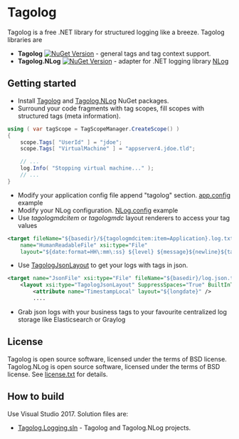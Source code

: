 # Tagolog

Tagolog is a free .NET library for structured logging like a breeze.
Tagolog libraries are
- **Tagolog** [![NuGet Version](http://img.shields.io/nuget/v/tagolog.svg?style=flat)](https://www.nuget.org/packages/tagolog/) - general tags and tag context support.
- **Tagolog.NLog** [![NuGet Version](http://img.shields.io/nuget/v/tagolog.svg?style=flat)](https://www.nuget.org/packages/tagolog.nlog/) - adapter for .NET logging library [NLog](http://nlog-project.org/)

## Getting started

- Install [Tagolog](https://www.nuget.org/packages/tagolog) and [Tagolog.NLog](https://www.nuget.org/packages/tagolog.nlog) NuGet packages.
- Surround your code fragments with tag scopes, fill scopes with structured tags (meta information).
```csharp
using ( var tagScope = TagScopeManager.CreateScope() )
{
    scope.Tags[ "UserId" ] = "jdoe";
    scope.Tags[ "VirtualMachine" ] = "appserver4.jdoe.tld";

    // ...
    log.Info( "Stopping virtual machine..." );
    // ...
}
```
- Modify your application config file append "tagolog" section.
[app.config](Src/Examples/CloudHosting/NLog/NLogConsoleExample/App.config) example
- Modify your NLog configuration.
[NLog.config](Src/Examples/CloudHosting/NLog/NLogConsoleExample/NLog.config) example
- Use *tagologmdcitem* or *tagologmdc* layout renderers to access your tag values
```xml
<target fileName="${basedir}/${tagologmdcitem:item=Application}.log.txt"
    name="HumanReadableFile" xsi:type="File" 
    layout="${date:format=HH\:mm\:ss} ${level} ${message}${newline}${tagologmdc:tagKey=#tagKey#:tagValue=#tagValue#:orderBy=true:builtInTags=false:format=  [#tagKey#\:#tagValue#]\\n}" />
```
- Use [TagologJsonLayout](Src/NLog/Tagolog.NLog/TagologJsonLayout.cs) to get your logs with tags in json.
```xml
<target name="JsonFile" xsi:type="File" fileName="${basedir}/log.json.txt" >
    <layout xsi:type="TagologJsonLayout" SuppressSpaces="True" BuiltInTagsEnabled="True">
        <attribute name="TimestampLocal" layout="${longdate}" />
        ....
```
- Grab json logs with your business tags to your favourite centralized log storage like Elasticsearch or Graylog

## License

Tagolog is open source software, licensed under the terms of BSD license.
Tagolog.NLog is open source software, licensed under the terms of BSD license.
See [license.txt](license.txt) for details.

## How to build

Use Visual Studio 2017. Solution files are:
- [Tagolog.Logging.sln](Src/Tagolog.Logging.sln) - Tagolog and Tagolog.NLog projects.
